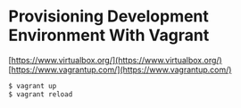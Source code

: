 # Provisioning Development Environment With Vagrant

[https://www.virtualbox.org/](https://www.virtualbox.org/)
[https://www.vagrantup.com/](https://www.vagrantup.com/)

```sh
$ vagrant up
$ vagrant reload
```

